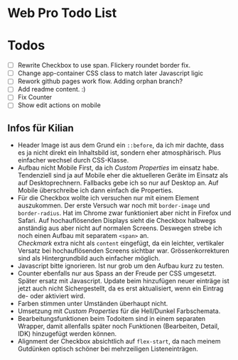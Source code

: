 Web Pro Todo List
=================

# Todos

- [ ] Rewrite Checkbox to use span. Flickery roundet border fix.
- [ ] Change app-container CSS class to match later Javascript ligic
- [ ] Rework github pages work flow. Adding orphan branch?
- [ ] Add readme content. :)
- [ ] Fix Counter
- [ ] Show edit actions on mobile

## Infos für Kilian

- Header Image ist aus dem Grund ein `::before`, da ich mir dachte, dass es ja
  nicht direkt ein Inhaltsbild ist, sondern eher atmosphärisch. Plus einfacher
  wechsel durch CSS-Klasse.
- Aufbau nicht Mobile First, da ich _Custom Properties_ im einsatz habe.
  Tendenziell sind ja auf Mobile eher die aktuelleren Geräte im Einsatz als auf
  Desktoprechnern. Fallbacks gebe ich so nur auf Desktop an. Auf Mobile
  überschreibe ich dann einfach die Properties.
- Für die Checkbox wollte ich versuchen nur mit einem Element auszukommen. Der
  erste Versuch war noch mit `border-image` und `border-radius`. Hat im Chrome
  zwar funktioniert aber nicht in Firefox und Safari. Auf hochauflösenden
  Displays sieht die Checkbox halbwegs anständig aus aber nicht auf normalen
  Screens. Deswegen strebe ich noch einen Aufbau mit separatem `<span>` an.\
  _Checkmark_ extra nicht als `content` eingefügt, da ein leichter, vertikaler
  Versatz bei hochauflösenden Screens sichtbar war. Grössenkorrekturen sind als
  Hintergrundbild auch einfacher möglich.
- Javascript bitte ignorieren. Ist nur grob um den Aufbau kurz zu testen.
- Counter ebenfalls nur aus Spass an der Freude per CSS umgesetzt. Später ersatz
  mit Javascript. Update beim hinzufügen neuer einträge ist jetzt auch nicht
  Sichergestellt, da es erst aktualisiert, wenn ein Eintrag de- oder aktiviert
  wird.
- Farben stimmen unter Umständen überhaupt nicht.
- Umsetzung mit _Custom Properties_ für die Hell/Dunkel Farbschemata.
- Bearbeitungsfunktionen beim Todoitem sind in einem separaten Wrapper, damit
  allenfalls später noch Funktionen (Bearbeiten, Detail, IDK) hinzugefügt werden
  können.
- Alignment der Checkbox absichtlich auf `flex-start`, da nach meinem Gutdünken
  optisch schöner bei mehrzeiligen Listeneinträgen.
